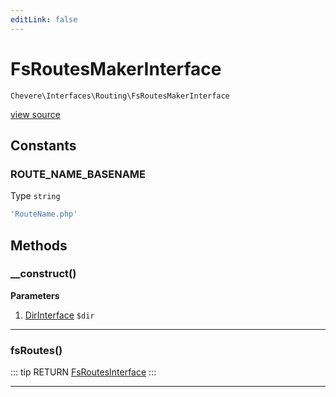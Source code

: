 ```yaml
---
editLink: false
---
```


# FsRoutesMakerInterface

`Chevere\Interfaces\Routing\FsRoutesMakerInterface`

[view source](https://github.com/chevere/chevere/blob/master/interfaces/Routing/FsRoutesMakerInterface.php)

## Constants

### ROUTE_NAME_BASENAME

Type `string`

```php
'RouteName.php'
```

## Methods

### __construct()

**Parameters**

1. [DirInterface](../Filesystem/DirInterface.md) `$dir`

---

### fsRoutes()

::: tip RETURN
[FsRoutesInterface](./FsRoutesInterface.md)
:::

---

